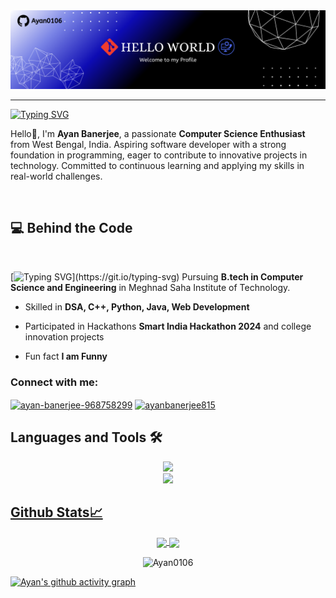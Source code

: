 <picture>
  <!-- dark theme -->
  <source media="(prefers-color-scheme: dark)" srcset="Github Profile Banner.png">
  <!-- light theme -->
  <source media="(prefers-color-scheme: light)" srcset="Github Profile Banner.png">
  <img alt="banner" src="Github Profile Banner.png">
</picture>
<hr>

[![Typing SVG](https://readme-typing-svg.demolab.com?font=Press+Start+2P&size=25&pause=4000&color=54F715&width=800&height=60&lines=%24+sudo+introduce-me)](https://git.io/typing-svg)

Hello👋, I'm **Ayan Banerjee**, a passionate **Computer Science Enthusiast** from West Bengal, India. Aspiring software developer with a strong foundation in programming, eager to contribute to innovative projects in technology. Committed to continuous learning and applying my skills in real-world challenges.

<br>

## 💻 Behind the Code
<br>
<!--FFA500-->
<!--22d3ee-->

 [![Typing SVG](https://readme-typing-svg.demolab.com?font=Press+Start+2P&size=25&pause=1000&color=FFA500&width=1000&lines=Computer+Science+Enthusiast;Frontend+Developer;Passionate+Coder;Tech+Enthusiast;%26+Passionate+Canva+Visual+Designer;)](https://git.io/typing-svg)
Pursuing **B.tech in Computer Science and Engineering** in Meghnad Saha Institute of Technology.

- Skilled in **DSA, C++, Python, Java, Web Development**

- Participated in Hackathons **Smart India Hackathon 2024** and college innovation projects

- Fun fact **I am Funny**


<h3 align="left">Connect with me:</h3>
<p align="left">
<a href="https://linkedin.com/in/ayan-banerjee-968758299" target="blank"><img align="center" src="https://raw.githubusercontent.com/rahuldkjain/github-profile-readme-generator/master/src/images/icons/Social/linked-in-alt.svg" alt="ayan-banerjee-968758299" height="30" width="40" /></a>
<a href="https://instagram.com/ayanbanerjee815" target="blank"><img align="center" src="https://raw.githubusercontent.com/rahuldkjain/github-profile-readme-generator/master/src/images/icons/Social/instagram.svg" alt="ayanbanerjee815" height="30" width="40" /></a>
</p>

## Languages and Tools 🛠️

<a href="https://github.com/dampdigits#gh-dark-mode-only">
  <section align="center">
    <img src="https://skillicons.dev/icons?i=c,cpp,html,css,js,java,py,opencv,flask,mysql" />
    <br>
    <img src="https://skillicons.dev/icons?i=vscode,git,bash,powershell,ubuntu">
  </section>


## Github Stats📈

<!--Most used Languages-->
<p align="center">
  <a href="https://github.com/Ayan0106#gh-dark-mode-only">
    <img height=200 align="center" src="https://github-readme-stats.vercel.app/api?username=Ayan0106&show=reviews,discussions_started,discussions_answered,prs_merged,prs_merged_percentage,issues,contribs&rank_icon=github&show_icons=true&hide=reviews,discussions_answered,prs,prs_merged&theme=radical&hide_border=true#gh-dark-mode-only" />
  </a>
<a href="https://github.com/Ayan0106#gh-dark-mode-only">
  <img height=200 align="center" src="https://github-readme-stats.vercel.app/api/top-langs/?username=Ayan0106&layout=compact&langs_count=20&size_weight=0.4&theme=radical&hide_border=true&card_width=404#gh-dark-mode-only" />
</a>

  <!-- Github streak -->
<p align="center"><a><img align="center" src="https://github-readme-streak-stats.herokuapp.com/?user=Ayan0106&theme=dark" alt="Ayan0106" /><a/></p>
</p>

<!-- Activity Graph -->
[![Ayan's github activity graph](https://github-readme-activity-graph.vercel.app/graph?username=Ayan0106&theme=redical&hide_border=true#gh-dark-mode-only)](https://github.com/Ayan0106#gh-dark-mode-only)














